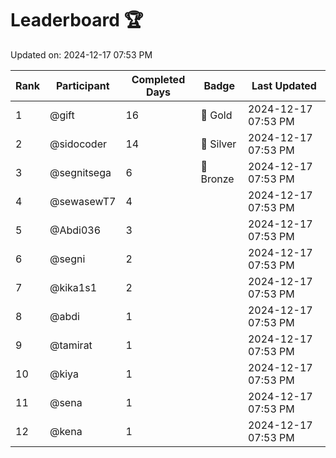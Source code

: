 # Leaderboard 🏆

Updated on: 2024-12-17 07:53 PM

| Rank | Participant       | Completed Days | Badge      | Last Updated         |
|------|-------------------|----------------|------------|----------------------|
| 1    | @gift             | 16             | 🏅 Gold     | 2024-12-17 07:53 PM |
| 2    | @sidocoder        | 14             | 🥈 Silver   | 2024-12-17 07:53 PM |
| 3    | @segnitsega       | 6              | 🥉 Bronze   | 2024-12-17 07:53 PM |
| 4    | @sewasewT7        | 4              |            | 2024-12-17 07:53 PM |
| 5    | @Abdi036          | 3              |            | 2024-12-17 07:53 PM |
| 6    | @segni            | 2              |            | 2024-12-17 07:53 PM |
| 7    | @kika1s1          | 2              |            | 2024-12-17 07:53 PM |
| 8    | @abdi             | 1              |            | 2024-12-17 07:53 PM |
| 9    | @tamirat          | 1              |            | 2024-12-17 07:53 PM |
| 10   | @kiya             | 1              |            | 2024-12-17 07:53 PM |
| 11   | @sena             | 1              |            | 2024-12-17 07:53 PM |
| 12   | @kena             | 1              |            | 2024-12-17 07:53 PM |
